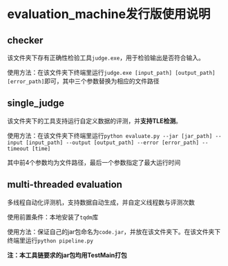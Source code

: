 # evaluation_machine发行版使用说明

## checker

该文件夹下存有正确性检验工具`judge.exe`，用于检验输出是否符合输入。

使用方法：在该文件夹下终端里运行`judge.exe [input_path] [output_path] [error_path]`即可，其中三个参数替换为相应的文件路径

## single_judge

该文件夹下的工具支持运行自定义数据的评测，并**支持TLE检测**。

使用方法：在该文件夹下终端里运行`python evaluate.py --jar [jar_path] --input [input_path] --output [output_path] --error [error_path] --timeout [time]`

其中前4个参数均为文件路径，最后一个参数指定了最大运行时间

## multi-threaded evaluation

多线程自动化评测机，支持数据自动生成，并自定义线程数与评测次数

使用前置条件：本地安装了`tqdm`库

使用方法：保证自己的jar包命名为`code.jar`，并放在该文件夹下。在该文件夹下终端里运行`python pipeline.py`

**注：本工具链要求的jar包均用TestMain打包**